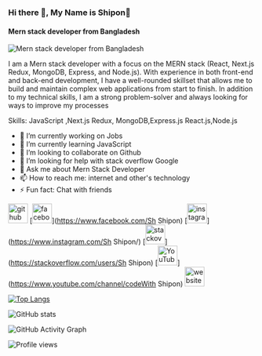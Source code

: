 ### Hi there 👋,  My Name is Shipon👋
#### Mern stack developer from Bangladesh
![Mern stack developer from Bangladesh](https://i.ibb.co/YDfCMj3/code.gif)

I am a Mern stack developer with a focus on the MERN stack (React, Next.js Redux, MongoDB, Express, and Node.js). With experience in both front-end and back-end development, I have a well-rounded skillset that allows me to build and maintain complex web applications from start to finish. In addition to my technical skills, I am a strong problem-solver and always looking for ways to improve my processes

Skills: JavaScript ,Next.js Redux, MongoDB,Express.js React.js,Node.js 

- 🔭 I’m currently working on Jobs 
- 🌱 I’m currently learning JavaScript  
- 👯 I’m looking to collaborate on Github 
- 🤔 I’m looking for help with stack overflow Google 
- 💬 Ask me about Mern Stack Developer 
- 📫 How to reach me: internet and other's technology 
- ⚡ Fun fact: Chat with friends 


[<img src='https://cdn.jsdelivr.net/npm/simple-icons@3.0.1/icons/github.svg' alt='github' height='40'>](https://github.com/SShipon)  [<img src='https://cdn.jsdelivr.net/npm/simple-icons@3.0.1/icons/facebook.svg' alt='facebook' height='40'>](https://www.facebook.com/Sh Shipon)  [<img src='https://cdn.jsdelivr.net/npm/simple-icons@3.0.1/icons/instagram.svg' alt='instagram' height='40'>](https://www.instagram.com/Sh Shipon/)  [<img src='https://cdn.jsdelivr.net/npm/simple-icons@3.0.1/icons/stackoverflow.svg' alt='stackoverflow' height='40'>](https://stackoverflow.com/users/Sh Shipon)  [<img src='https://cdn.jsdelivr.net/npm/simple-icons@3.0.1/icons/youtube.svg' alt='YouTube' height='40'>](https://www.youtube.com/channel/codeWith Shipon)  [<img src='https://cdn.jsdelivr.net/npm/simple-icons@3.0.1/icons/icloud.svg' alt='website' height='40'>](https://sh-shipon.netlify.app/)  

[![Top Langs](https://github-readme-stats.vercel.app/api/top-langs/?username=SShipon)](https://github.com/anuraghazra/github-readme-stats)

![GitHub stats](https://github-readme-stats.vercel.app/api?username=SShipon&show_icons=true&count_private=true)  

![GitHub Activity Graph](https://activity-graph.herokuapp.com/graph?username=SShipon)  

![Profile views](https://gpvc.arturio.dev/SShipon)  
